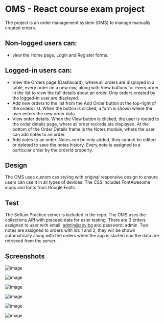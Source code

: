 # OMS - React course exam project

The project is an order management system (OMS) to manage manually created orders.

## Non-logged users can:
- view the Home page, Login and Register forms.

## Logged-in users can:
- View the Orders page (Dashboard), where all orders are displayed in a table, every order on a new row, along with View buttons for every order in the list to view the full details about an order.
Only orders created by the logged-in user are displayed. 
- Add new orders to the list from the Add Order button at the top-right of the orders list. When the button is clicked, a form is shown where the user enters the new order data.
- View order details. When the View button is clicked, the user is routed to the order details page, where all order records are displayed. At the bottom of the Order Details frame is the Notes module, where the user can add notes to an order.
- Add notes to an order. Notes can be only added, they cannot be edited or deleted to save the notes history. Every note is assigned to a particular order by the orderId property.

## Design
The OMS uses custom css styling with original responsive design to ensure users can use it in all types of devices. The CSS includes FontAwesome icons and fonts from Google Fonts.

## Test
The Softuni Practice server is included in the repo. The OMS uses the collections API with preceed data for esier testing. There are 3 orders assigned to user with email: admin@abv.bg and password: admin. Two notes are assigned to orders with Ids 1 and 2, they will be shown automatically along with the orders when the app is started nad the data are retrieved from the server.

## Screenshots
![image](https://github.com/user-attachments/assets/51e91bc9-fbb3-41f1-a730-5c1de4b9694c)

![image](https://github.com/user-attachments/assets/25d208e5-fb56-4c5e-a475-7c36d9e498d4)

![image](https://github.com/user-attachments/assets/749ab472-022e-46b5-9019-7000b6813d1a)

![image](https://github.com/user-attachments/assets/4303b98a-c37e-4edd-b920-bcdef8e262aa)

![image](https://github.com/user-attachments/assets/2aa91a5c-30c1-4a28-bf61-d30fb52380d6)

![image](https://github.com/user-attachments/assets/840d8719-7301-4186-9ea6-6873fa37b49d)





